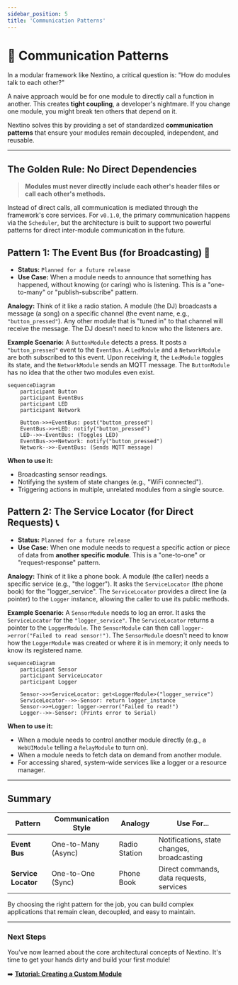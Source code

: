 ```yaml
---
sidebar_position: 5
title: 'Communication Patterns'
---
```


# 💬 Communication Patterns

In a modular framework like Nextino, a critical question is: "How do modules talk to each other?"

A naive approach would be for one module to directly call a function in another. This creates **tight coupling**, a developer's nightmare. If you change one module, you might break ten others that depend on it.

Nextino solves this by providing a set of standardized **communication patterns** that ensure your modules remain decoupled, independent, and reusable.

---

## The Golden Rule: No Direct Dependencies

> **Modules must never directly include each other's header files or call each other's methods.**

Instead of direct calls, all communication is mediated through the framework's core services. For `v0.1.0`, the primary communication happens via the `Scheduler`, but the architecture is built to support two powerful patterns for direct inter-module communication in the future.

## Pattern 1: The Event Bus (for Broadcasting) 📢

* **Status:** `Planned for a future release`
* **Use Case:** When a module needs to announce that something has happened, without knowing (or caring) who is listening. This is a "one-to-many" or "publish-subscribe" pattern.

**Analogy:** Think of it like a radio station. A module (the DJ) broadcasts a message (a song) on a specific channel (the event name, e.g., `"button_pressed"`). Any other module that is "tuned in" to that channel will receive the message. The DJ doesn't need to know who the listeners are.

**Example Scenario:**
A `ButtonModule` detects a press. It posts a `"button_pressed"` event to the `EventBus`. A `LedModule` and a `NetworkModule` are both subscribed to this event. Upon receiving it, the `LedModule` toggles its state, and the `NetworkModule` sends an MQTT message. The `ButtonModule` has no idea that the other two modules even exist.

```mermaid
sequenceDiagram
    participant Button
    participant EventBus
    participant LED
    participant Network

    Button->>+EventBus: post("button_pressed")
    EventBus->>+LED: notify("button_pressed")
    LED-->>-EventBus: (Toggles LED)
    EventBus->>+Network: notify("button_pressed")
    Network-->>-EventBus: (Sends MQTT message)
```

**When to use it:**

* Broadcasting sensor readings.
* Notifying the system of state changes (e.g., "WiFi connected").
* Triggering actions in multiple, unrelated modules from a single source.

## Pattern 2: The Service Locator (for Direct Requests) 📞

* **Status:** `Planned for a future release`
* **Use Case:** When one module needs to request a specific action or piece of data from **another specific module**. This is a "one-to-one" or "request-response" pattern.

**Analogy:** Think of it like a phone book. A module (the caller) needs a specific service (e.g., "the logger"). It asks the `ServiceLocator` (the phone book) for the "logger_service". The `ServiceLocator` provides a direct line (a pointer) to the `Logger` instance, allowing the caller to use its public methods.

**Example Scenario:**
A `SensorModule` needs to log an error. It asks the `ServiceLocator` for the `"logger_service"`. The `ServiceLocator` returns a pointer to the `LoggerModule`. The `SensorModule` can then call `logger->error("Failed to read sensor!")`. The `SensorModule` doesn't need to know how the `LoggerModule` was created or where it is in memory; it only needs to know its registered name.

```mermaid
sequenceDiagram
    participant Sensor
    participant ServiceLocator
    participant Logger

    Sensor->>+ServiceLocator: get<LoggerModule>("logger_service")
    ServiceLocator-->>-Sensor: return logger_instance
    Sensor->>+Logger: logger->error("Failed to read!")
    Logger-->>-Sensor: (Prints error to Serial)
```

**When to use it:**

* When a module needs to control another module directly (e.g., a `WebUIModule` telling a `RelayModule` to turn on).
* When a module needs to fetch data on demand from another module.
* For accessing shared, system-wide services like a logger or a resource manager.

---

## Summary

| Pattern          | Communication Style | Analogy        | Use For...                               |
| ---------------- | ------------------- | -------------- | ---------------------------------------- |
| **Event Bus**    | One-to-Many (Async) | Radio Station  | Notifications, state changes, broadcasting |
| **Service Locator** | One-to-One (Sync)   | Phone Book     | Direct commands, data requests, services |

By choosing the right pattern for the job, you can build complex applications that remain clean, decoupled, and easy to maintain.

---

### Next Steps

You've now learned about the core architectural concepts of Nextino. It's time to get your hands dirty and build your first module!

➡️ **[Tutorial: Creating a Custom Module](../tutorials/creating-a-custom-module)**
